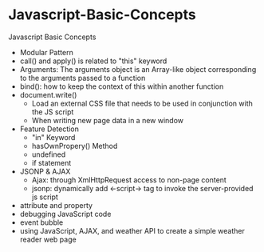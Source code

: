 # Javascript-Basic-Concepts
Javascript Basic Concepts

- Modular Pattern
- call() and apply() is related to "this" keyword
- Arguments: The arguments object is an Array-like object corresponding to the arguments passed to a function
- bind(): how to keep the context of this within another function
- document.write()
  - Load an external CSS file that needs to be used in conjunction with the JS script
  - When writing new page data in a new window
- Feature Detection
  - "in" Keyword
  - hasOwnPropery() Method
  - undefined
  - if statement
- JSONP & AJAX
  - Ajax: through XmlHttpRequest access to non-page content
  - jsonp: dynamically add <-script-> tag to invoke the server-provided js script
- attribute and property
- debugging JavaScript code
- event bubble
- using JavaScript, AJAX, and weather API to create a simple weather reader web page



